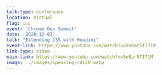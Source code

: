 ```yaml
---
talk-type: conference
location: Virtual
flag: 🇺🇸
event: 'Chrome Dev Summit'
date: '2020-12-03'
talk: "Extending CSS with Houdini"
event-link: https://www.youtube.com/watch?v=5eBar5TI71M
link-type: video
main-link: https://www.youtube.com/watch?v=5eBar5TI71M
image: ../images/speaking/cds20.webp
---
```

